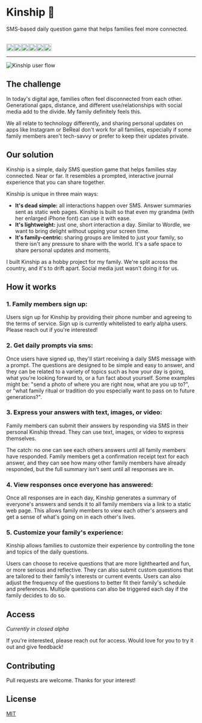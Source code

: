 # Kinship 🌱

SMS-based daily question game that helps families feel more connected.

<br>
<div style="display: flex;">
  <img src="https://img.shields.io/badge/TypeScript-007ACC?style=for-the-badge&logo=typescript&logoColor=white" height="20" />
  <img src="https://img.shields.io/badge/next.js-000000?style=for-the-badge&logo=nextdotjs&logoColor=white" height="20" />
  <img src="https://img.shields.io/badge/Amazon%20DynamoDB-4053D6?style=for-the-badge&logo=Amazon%20DynamoDB&logoColor=white" height="20" />
  <img src="https://img.shields.io/badge/Twilio-F22F46?style=for-the-badge&logo=Twilio&logoColor=white" height="20" />
  <img src="https://img.shields.io/badge/Tailwind_CSS-38B2AC?style=for-the-badge&logo=tailwind-css&logoColor=white" height="20" />
  <img src="https://img.shields.io/badge/Amazon_AWS-FF9900?style=for-the-badge&logo=amazonaws&logoColor=white" height="20" />
</div>

---

![Kinship user flow](https://res.cloudinary.com/dfuyisjqi/image/upload/v1683811744/kinship/flowdemo_afkdrz.png)

## The challenge

In today's digital age, families often feel disconnected from each other. Generational gaps, distance, and different use/relationships with social media add to the divide. My family definitely feels this.

We all relate to technology differently, and sharing personal updates on apps like Instagram or BeReal don't work for all families, especially if some family members aren't tech-savvy or prefer to keep their updates private.

## Our solution

Kinship is a simple, daily SMS question game that helps families stay connected. Near or far. It resembles a prompted, interactive journal experience that you can share together.

Kinship is unique in three main ways:

-   **It's dead simple:** all interactions happen over SMS. Answer summaries sent as static web pages. Kinship is built so that even my grandma (with her enlarged iPhone font) can use it with ease.
-   **It's lightweight:** just one, short interaction a day. Similar to Wordle, we want to bring delight without upping your screen time.
-   **It's family-centric:** sharing groups are limited to just your family, so there isn't any pressure to share with the world. It's a safe space to share personal updates and moments.

I built Kinship as a hobby project for my family. We're split across the country, and it's to drift apart. Social media just wasn't doing it for us.

## How it works

### 1. **Family members sign up:**

Users sign up for Kinship by providing their phone number and agreeing to the terms of service. Sign up is currently whitelisted to early alpha users. Please reach out if you're interested!

### 2. **Get daily prompts via sms:**

Once users have signed up, they'll start receiving a daily SMS message with a prompt. The questions are designed to be simple and easy to answer, and they can be related to a variety of topics such as how your day is going, what you're looking forward to, or a fun fact about yourself. Some examples might be: "send a photo of where you are right now, what are you up to?", or "what family ritual or tradition do you especially want to pass on to future generations?".

### 3. **Express your answers with text, images, or video:**

Family members can submit their answers by responding via SMS in their personal Kinship thread. They can use text, images, or video to express themselves.

The catch: no one can see each others answers until all family members have responded. Family members get a confirmation receipt text for each answer, and they can see how many other family members have already responded, but the full summary isn't sent until all responses are in.

### 4. **View responses once everyone has answered:**

Once all responses are in each day, Kinship generates a summary of everyone's answers and sends it to all family members via a link to a static web page. This allows family members to view each other's answers and get a sense of what's going on in each other's lives.

### 5. **Customize your family's experience:**

Kinship allows families to customize their experience by controlling the tone and topics of the daily questions.

Users can choose to receive questions that are more lighthearted and fun, or more serious and reflective. They can also submit custom questions that are tailored to their family's interests or current events. Users can also adjust the frequency of the questions to better fit their family's schedule and preferences. Multiple questions can also be triggered each day if the family decides to do so.

## Access

_Currently in closed alpha_

If you're interested, please reach out for access. Would love for you to try it out and give feedback!

## Contributing

Pull requests are welcome. Thanks for your interest!

## License

[MIT](https://choosealicense.com/licenses/mit/)
